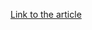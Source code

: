[Link to the article](https://www.trendmicro.com/content/dam/trendmicro/global/en/research/23/h/earth-estries-targets-government-tech-for-cyberespionage/IOCs-earth-estries-targets-government-tech-for-cyberespionage.txt)
